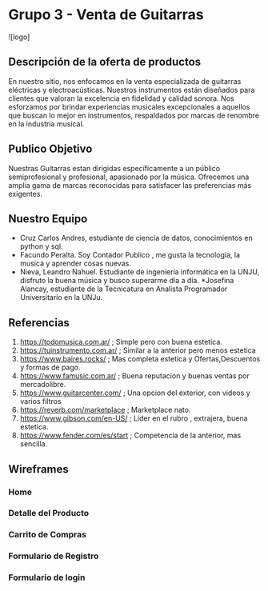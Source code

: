 
# Grupo 3 - Venta de Guitarras

![logo]

## Descripción de la oferta de productos

En nuestro sitio, nos enfocamos en la venta especializada de guitarras eléctricas y electroacústicas.
Nuestros instrumentos están diseñados para clientes que valoran la excelencia en fidelidad y calidad sonora. Nos esforzamos por brindar experiencias musicales excepcionales a aquellos que buscan lo mejor en instrumentos, respaldados por marcas de renombre en la industria musical.

## Publico Objetivo

Nuestras Guitarras estan dirigidas específicamente a un público semiprofesional y profesional, apasionado por la música.
Ofrecemos una amplia gama de marcas reconocidas para satisfacer las preferencias más exigentes.

## Nuestro Equipo

* Cruz Carlos Andres, estudiante de ciencia de datos, conocimientos en python y sql.
* Facundo Peralta. Soy Contador Publico , me gusta la tecnologia, la musica y aprender cosas nuevas.
* Nieva, Leandro Nahuel. Estudiante de ingeniería informática en la UNJU, disfruto la buena música y busco superarme día a día.
*Josefina Alancay, estudiante de la Tecnicatura en Analista Programador Universitario en la UNJu.

## Referencias

1) https://todomusica.com.ar/ ; Simple pero con buena estetica.
2) https://tuinstrumento.com.ar/ ; Similar a la anterior pero menos estetica
3) https://www.baires.rocks/ ; Mas completa estetica y Ofertas,Descuentos y formas de pago.
4) https://www.famusic.com.ar/ ; Buena reputacion y buenas ventas por mercadolibre.
5) https://www.guitarcenter.com/ ; Una opcion del exterior, con videos y varios filtros
6) https://reverb.com/marketplace ; Marketplace nato.
7) https://www.gibson.com/en-US/ ; Lider en el rubro , extrajera, buena estetica.
8) https://www.fender.com/es/start ; Competencia de la anterior, mas sencilla.

## Wireframes

### Home

### Detalle del Producto

### Carrito de Compras

### Formulario de Registro

### Formulario de login